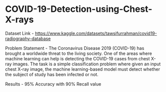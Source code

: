 # COVID-19-Detection-using-Chest-X-rays

Dataset Link - https://www.kaggle.com/datasets/tawsifurrahman/covid19-radiography-database

Problem Statement - 
The Coronavirus Disease 2019 (COVID-19) has brought a worldwide threat to the living society.
One of the areas where machine learning can help is detecting the COVID-19 cases from chest
X-ray images.
The task is a simple classification problem where given an input chest X-ray image, the machine
learning-based model must detect whether the subject of study has been infected or not.

Results - 95% Accuracy with 90% Recall value
